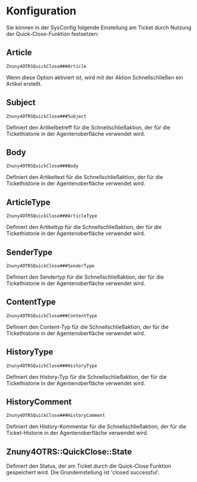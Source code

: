# Konfiguration

Sie können in der SysConfig folgende Einstellung am Ticket durch Nutzung der Quick-Close-Funktion festsetzen:


## Article
`Znuny4OTRSQuickClose###Article`

Wenn diese Option aktiviert ist, wird mit der Aktion Schnellschließen ein Artikel erstellt.

## Subject
`Znuny4OTRSQuickClose###Subject`

Definiert den Artikelbetreff für die Schnellschließaktion, der für die Tickethistorie in der Agentenoberfläche verwendet wird.

## Body
`Znuny4OTRSQuickClose###Body`

Definiert den Artikeltext für die Schnellschließaktion, der für die Tickethistorie in der Agentenoberfläche verwendet wird.

## ArticleType
`Znuny4OTRSQuickClose###ArticleType`

Definiert den Artikeltyp für die Schnellschließaktion, der für die Tickethistorie in der Agentenoberfläche verwendet wird.

## SenderType
`Znuny4OTRSQuickClose###SenderType`

Definiert den Sendertyp für die Schnellschließaktion, der für die Tickethistorie in der Agentenoberfläche verwendet wird.

## ContentType
`Znuny4OTRSQuickClose###ContentType`

Definiert den Content-Typ für die Schnellschließaktion, der für die Tickethistorie in der Agentenoberfläche verwendet wird.

## HistoryType
`Znuny4OTRSQuickClose###HistoryType`

Definiert den History-Typ für die Schnellschließaktion, der für die Tickethistorie in der Agentenoberfläche verwendet wird.

## HistoryComment
`Znuny4OTRSQuickClose###HistoryComment`

Definiert den History-Kommentar für die Schnellschließaktion, der für die Ticket-Historie in der Agentenoberfläche verwendet wird.

## Znuny4OTRS::QuickClose::State
Definiert den Status, der am Ticket durch die Quick-Close Funktion gespeichert wird. Die Grundeinstellung ist 'closed successful'.
